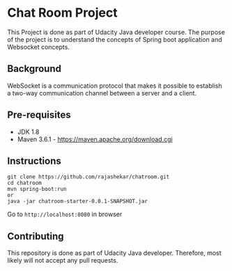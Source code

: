 # Chat Room Project
This Project is done as part of Udacity Java developer course. The purpose of the project is to understand the concepts of Spring boot application and Websocket concepts. 

## Background
WebSocket is a communication protocol that makes it possible to establish a two-way communication channel between a
server and a client.

## Pre-requisites
- JDK 1.8
- Maven 3.6.1 - https://maven.apache.org/download.cgi

## Instructions
```
git clone https://github.com/rajashekar/chatroom.git
cd chatroom
mvn spring-boot:run
or 
java -jar chatroom-starter-0.0.1-SNAPSHOT.jar
```
Go to `http://localhost:8080` in browser

## Contributing
This repository is done as part of Udacity Java developer. Therefore, most likely will not accept any pull requests. 

